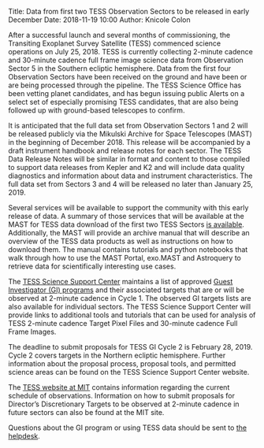 Title: Data from first two TESS Observation Sectors to be released in early December
Date: 2018-11-19 10:00
Author: Knicole Colon

After a successful launch and several months of commissioning, the Transiting Exoplanet Survey Satellite (TESS) commenced science operations on July 25, 2018. TESS is currently collecting 2-minute cadence and 30-minute cadence full frame image science data from Observation Sector 5 in the Southern ecliptic hemisphere. Data from the first four Observation Sectors have been received on the ground and have been or are being processed through the pipeline. The TESS Science Office has been vetting planet candidates, and has begun issuing public Alerts on a select set of especially promising TESS candidates, that are also being followed up with ground-based telescopes to confirm.
 
It is anticipated that the full data set from Observation Sectors 1 and 2 will be released publicly via the Mikulski Archive for Space Telescopes (MAST) in the beginning of December 2018. This release will be accompanied by a draft instrument handbook and release notes for each sector. The TESS Data Release Notes will be similar in format and content to those compiled to support data releases from Kepler and K2 and will include data quality diagnostics and information about data and instrument characteristics. The full data set from Sectors 3 and 4 will be released no later than January 25, 2019.
 
Several services will be available to support the community with this early release of data. A summary of those services that will be available at the MAST for TESS data download of the first two TESS Sectors [is available](http://archive.stsci.edu/tess/summary.html). Additionally, the MAST will provide an archive manual that will describe an overview of the TESS data products as well as instructions on how to download them.  The manual contains tutorials and python notebooks that walk through how to use the MAST Portal, exo.MAST and Astroquery to retrieve data for scientifically interesting use cases.
  
The [TESS Science Support Center](https://heasarc.gsfc.nasa.gov/docs/tess/) maintains a list of approved [Guest Investigator (GI) programs](https://heasarc.gsfc.nasa.gov/docs/tess/approved-programs.html) and their associated targets that are or will be observed at 2-minute cadence in Cycle 1. The observed GI targets lists are also available for individual sectors. The TESS Science Support Center will provide links to additional tools and tutorials that can be used for analysis of TESS 2-minute cadence Target Pixel Files and 30-minute cadence Full Frame Images.

The deadline to submit proposals for TESS GI Cycle 2 is February 28, 2019. Cycle 2 covers targets in the Northern ecliptic hemisphere. Further information about the proposal process, proposal tools, and permitted science areas can be found on the TESS Science Support Center website. 

The [TESS website at MIT](https://tess.mit.edu/) contains information regarding the current schedule of observations. Information on how to submit proposals for Director’s Discretionary Targets to be observed at 2-minute cadence in future sectors can also be found at the MIT site.

Questions about the GI program or using TESS data should be sent to [the helpdesk](mailto:tesshelp@bigbang.gsfc.nasa.gov). 